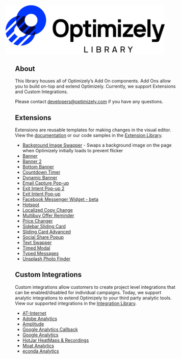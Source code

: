 <div align="center">
  <div style="margin-left: -65px;">
    <img width="500" src="./logo.png" alt="Optimizely Library" />
  </div>
</div>

## About

This library houses all of Optimizely’s Add On components. Add Ons allow you to build on-top and extend Optimizely. Currently, we support Extensions and Custom Integrations.

Please contact developers@optimizely.com if you have any questions.

## Extensions

Extensions are reusable templates for making changes in the visual editor. View the [documentation](https://developers.optimizely.com/x/extensions/) or our code samples in the [Extension Library](https://github.com/optimizely/extension-library/tree/master/Extensions). 

- [Background Image Swapper](Extensions/Editor&#32;Extensions/Background&#32;Image&#32;Swapper) - Swaps a background image on the page when Optimizely initially loads to prevent flicker
- [Banner](Extensions/Editor&#32;Extensions/Banner)
- [Banner 2](Extensions/Editor&#32;Extensions/Banner&#32;2)
- [Bottom Banner](Extensions/Editor&#32;Extensions/Bottom&#32;Banner)
- [Countdown Timer](Extensions/Editor&#32;Extensions/Countdown&#32;Timer)
- [Dynamic Banner](Extensions/Editor&#32;Extensions/Dynamic&#32;Banner)
- [Email Capture Pop-up](Extensions/Editor&#32;Extensions/Email&#32;Capture&#32;Pop-up)
- [Exit Intent Pop-up 2](Extensions/Editor&#32;Extensions/Exit&#32;Intent&#32;Pop-up&#32;2)
- [Exit Intent Pop-up](Extensions/Editor&#32;Extensions/Exit&#32;Intent&#32;Pop-up)
- [Facebook Messenger Widget - beta](Extensions/Editor&#32;Extensions/Facebook&#32;Messenger&#32;Widget&#32;-&#32;beta)
- [Hotspot](Extensions/Editor&#32;Extensions/Hotspot)
- [Localized Copy Change](Extensions/Editor&#32;Extensions/Localized&#32;Copy&#32;Change)
- [Multibuy Offer Reminder](Extensions/Editor&#32;Extensions/Multibuy&#32;Offer&#32;Reminder)
- [Price Changer](Extensions/Editor&#32;Extensions/Price&#32;Changer)
- [Sidebar Sliding Card](Extensions/Editor&#32;Extensions/Sidebar&#32;Sliding&#32;Card)
- [Sliding Card Advanced](Extensions/Editor&#32;Extensions/Sliding&#32;Card&#32;Advanced)
- [Social Share Popup](Extensions/Editor&#32;Extensions/Social&#32;Share&#32;Popup)
- [Text Swapper](Extensions/Editor&#32;Extensions/Text&#32;Swapper)
- [Timed Modal](Extensions/Editor&#32;Extensions/Timed&#32;Modal)
- [Typed Messages](Extensions/Editor&#32;Extensions/Typed&#32;Messages)
- [Unsplash Photo Finder](Extensions/Editor&#32;Extensions/Unsplash&#32;Photo&#32;Finder)


## Custom Integrations

Custom integrations allow customers to create project level integrations that can be enabled/disabled for individual campaigns. Today, we support analytic integrations to extend Optimizely to your third party analytic tools. View our supported integrations in the [Integration Library](https://github.com/optimizely/extension-library/tree/master/Integrations/Analytics). 

- [AT-Internet](Integrations/Analytics/AT-Internet)
- [Adobe Analytics](Integrations/Analytics/Adobe&#32;Analytics)
- [Amplitude](Integrations/Analytics/Amplitude)
- [Google Analytics Callback](Integrations/Analytics/Google&#32;Analytics&#32;Callback)
- [Google Analytics](Integrations/Analytics/Google&#32;Analytics)
- [HotJar HeatMaps & Recordings](Integrations/Analytics/HotJar&#32;HeatMaps&#32;&&#32;Recordings)
- [Moat Analytics](Integrations/Analytics/Moat&#32;Analytics)
- [econda Analytics](Integrations/Analytics/econda&#32;Analytics)
